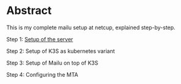 # Abstract

This is my complete mailu setup at netcup, explained step-by-step.

Step 1: [Setup of the server](step_01_setup_server.md)

Step 2: Setup of K3S as kubernetes variant

Step 3: Setup of Mailu on top of K3S

Step 4:  Configuring the MTA
